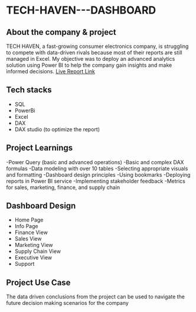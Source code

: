 # TECH-HAVEN---DASHBOARD
## About the company & project
TECH HAVEN, a fast-growing consumer electronics company, is struggling to compete with data-driven rivals because most of their reports are still managed in Excel. My objective was to deploy an advanced analytics solution using Power BI to help the company gain insights and make informed decisions.
[Live Report Link](https://app.powerbi.com/view?r=eyJrIjoiZjU0NTI1ZmMtZWNkMi00ZmFlLThmNDItMGM3ZTYyMjUwM2VhIiwidCI6ImM2ZTU0OWIzLTVmNDUtNDAzMi1hYWU5LWQ0MjQ0ZGM1YjJjNCJ9)
## Tech stacks

- SQL
- PowerBi
- Excel
- DAX
- DAX studio (to optimize the report)

## Project Learnings
-Power Query (basic and advanced operations)
-Basic and complex DAX formulas
-Data modeling with over 10 tables
-Selecting appropriate visuals and formatting
-Dashboard design principles
-Using bookmarks
-Deploying reports in Power BI service
-Implementing stakeholder feedback
-Metrics for sales, marketing, finance, and supply chain

## Dashboard Design
   - Home Page
   - Info Page
   - Finance View
   - Sales View
   - Marketing View
   - Supply Chain View
   - Executive View
   - Support

## Project Use Case
The data driven conclusions from the project can be used to navigate the future decision making scenarios for the company
